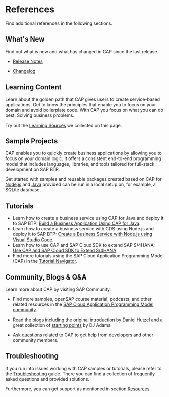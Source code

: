 <!-- loiod2ee648522044ea19d3b5126c29692b5 -->

# References

Find additional references in the following sections.

<a name="loio5c6e5cf501b14004870358fbc00effc4"/>

<!-- loio5c6e5cf501b14004870358fbc00effc4 -->

## What's New

Find out what is new and what has changed in CAP since the last release.

-   [Release Notes](https://cap.cloud.sap/docs/releases/)

-   [Changelog](https://cap.cloud.sap/docs/releases/changelog/)


<a name="loio047c4a01f0b44d37be13231b183e8920"/>

<!-- loio047c4a01f0b44d37be13231b183e8920 -->

## Learning Content

Learn about the golden path that CAP gives users to create service-based applications. Get to know the principles that enable you to focus on your domain and avoid boilerplate code. With CAP you focus on what you can do best: Solving business problems.

Try out the [Learning Sources](https://cap.cloud.sap/docs/get-started/learning-sources) we collected on this page.

<a name="loio964cd11bc8fa44dcb21d4d21dcb9d030"/>

<!-- loio964cd11bc8fa44dcb21d4d21dcb9d030 -->

## Sample Projects

CAP enables you to quickly create business applications by allowing you to focus on your domain logic. It offers a consistent end-to-end programming model that includes languages, libraries, and tools tailored for full-stack development on SAP BTP.

Get started with samples and reusable packages created based on CAP for [Node.js](https://github.com/SAP-samples/cloud-cap-samples) and [Java](https://github.com/SAP-samples/cloud-cap-samples-java) provided can be run in a local setup on, for example, a SQLite database.

<a name="loio5ec8c983a0bf43b4a13186fcf59015fc"/>

<!-- loio5ec8c983a0bf43b4a13186fcf59015fc -->

## Tutorials

-   Learn how to create a business service using CAP for Java and deploy it to SAP BTP: [Build a Business Application Using CAP for Java](https://developers.sap.com/mission.cap-java-app.html).
-   Learn how to create a business service with CDS using Node.js and deploy it to SAP BTP: [Create a Business Service with Node.js using Visual Studio Code](https://developers.sap.com/mission.cp-starter-extensions-cap.html).
-   Learn how to use CAP and SAP Cloud SDK to extend SAP S/4HANA: [Use CAP and SAP Cloud SDK to Extend S/4HANA](https://developers.sap.com/mission.cap-s4hana-cloud-extension.html)
-   Find more tutorials using the SAP Cloud Application Programming Model \(CAP\) in the [Tutorial Navigator](https://developers.sap.com/tutorial-navigator.html?tag=software-product-function:sap-cloud-application-programming-model).


<a name="loio3854933fc6dd48deabd161c6ab337d1f"/>

<!-- loio3854933fc6dd48deabd161c6ab337d1f -->

## Community, Blogs & Q&A

Learn more about CAP by visiting SAP Community.

-   Find more samples, openSAP course material, podcasts, and other related resources in the [SAP Cloud Application Programming Model community](https://community.sap.com/topics/cloud-application-programming).

-   Read the [blogs](https://blogs.sap.com/tags/9f13aee1-834c-4105-8e43-ee442775e5ce/) including the [original introduction](https://blogs.sap.com/2018/06/05/introducing-the-new-application-programming-model-for-sap-cloud-platform/) by Daniel Hutzel and a great collection of [starting points](https://blogs.sap.com/2018/10/10/application-programming-model-start-here/) by DJ Adams.

-   Ask [questions](https://answers.sap.com/questions/ask.html?primaryTagId=9f13aee1-834c-4105-8e43-ee442775e5ce&topics=Visual%20Studio%20Code&b=%3Cp%3E%3Cb%3EYour%20environment%20(run%20the%20following%20commands):%3C/b%3E%3C/p%3E%3Cul%3E%3Cli%3Ecds%20-v%3C/li%3E%3Cli%3Enode%20-v%3C/li%3E%3Cli%3Ejava%20-version%20(if%20applicable)%3C/li%3E%3C/ul%3E%3Cp%3E%3Cb%3ESteps%20to%20reproduce:%3C/b%3E%3C/p%3E%3Cul%3E%3Cli%3Ecommand%20line%20used%3C/li%3E%3Cli%3Eactions%20in%20IDE%3C/li%3E%3C/ul%3E%3Cp%3E%3Cb%3EAdditional%20information%20(if%20applicable):%3C/b%3E%3C/p%3E%3Cul%3E%3Cli%3Eproject%20files%3C/li%3E%3Cli%3Elogs%3C/li%3E%3Cli%3Escreenshots%3C/li%3E%3Cli%3E...%3C/li%3E%3C/ul%3E) related to CAP to get help from developers and other community members.


<a name="loio9f5e0e517e54489eae5f4ed1ab4d248f"/>

<!-- loio9f5e0e517e54489eae5f4ed1ab4d248f -->

## Troubleshooting

If you run into issues working with CAP samples or tutorials, please refer to the [Troubleshooting](https://cap.cloud.sap/docs/get-started/troubleshooting) guide. There you can find a collection of frequently asked questions and provided solutions.

Furthermore, you can get support as mentioned in section [Resources](https://cap.cloud.sap/docs/resources).

